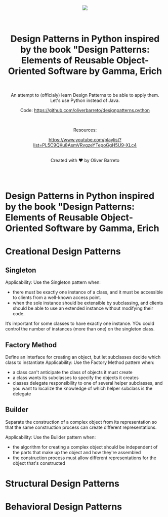 <div align="center">
  <a href="https://oliverbarreto.com">
    <img src="https://www.oliverbarreto.com/images/site-logo.png" />
  </a>
</div>
</br>
</br>
<div align="center">
  <h1>Design Patterns in Python inspired by the book "Design Patterns: Elements of Reusable Object-Oriented Software by Gamma, Erich</h1>
  </br>
  <p>An attempt to (officialy) learn Design Patterns to be able to apply them. Let's use Python instead of Java.</p>
  <p>Code: <a href="https://github.com/oliverbarreto/designpatterns.python">https://github.com/oliverbarreto/designpatterns.python</a></p>
  </br>
  <p>Resources:</p>
  <a href="https://www.youtube.com/playlist?list=PL5C9QKu8AsmVRvgzeYTepoGgH5U9-XLc4">https://www.youtube.com/playlist?list=PL5C9QKu8AsmVRvgzeYTepoGgH5U9-XLc4</a>
  </br>
  </br>
  <p>Created with ❤️ by Oliver Barreto</p>
</div>

</br>
</br>

# Design Patterns in Python inspired by the book "Design Patterns: Elements of Reusable Object-Oriented Software by Gamma, Erich

# Creational Design Patterns

## Singleton

Applicability: Use the Singleton pattern when:

- there must be exactly one instance of a class, and it must be accessible to clients from a well-known access point.
- when the sole instance should be extensible by subclassing, and clients should be able to use an extended instance without modifying their code.

It’s important for some classes to have exactly one instance. YOu could control the number of instances (more than one) on the singleton class.

## Factory Method

Define an interface for creating an object, but let subclasses decide which class to instantiate
Applicability: Use the Factory Method pattern when:

- a class can't anticipate the class of objects it must create
- a class wants its subclasses to specify the objects it creates
- classes delegate responsibility to one of several helper subclasses, and you want to localize the knowledge of which helper subclass is the delegate

## Builder

Separate the construction of a complex object from its representation so that the same construction process can create different representations.

Applicability: Use the Builder pattern when:

- the algorithm for creating a complex object should be independent of the parts that make up the object and how they're assembled
- the construction process must allow different representations for the object that's constructed

# Structural Design Patterns

# Behavioral Design Patterns

